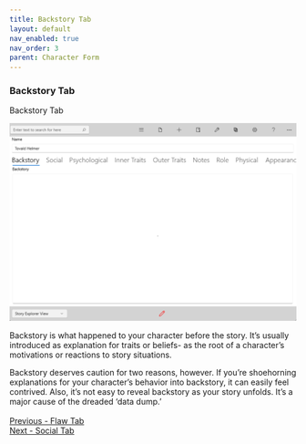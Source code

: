 ```yaml
---
title: Backstory Tab
layout: default
nav_enabled: true
nav_order: 3
parent: Character Form
---
```

### Backstory Tab ###
Backstory Tab

![](Character-Backstory-Tab.png)

 Backstory is what happened to your character before the story. It’s usually introduced as explanation  for traits or beliefs- as the root of a character’s motivations or reactions to story situations.

Backstory deserves caution for two reasons, however. If you’re shoehorning explanations for your character’s behavior into backstory, it can easily feel contrived. Also, it’s not easy to reveal backstory as your story unfolds. It’s a major cause of the dreaded ‘data dump.’
 <br/>
 <br/>
[Previous - Flaw Tab](Flaw_Tab.md) <br/>
[Next - Social Tab](Social_Tab.md) <br/>
